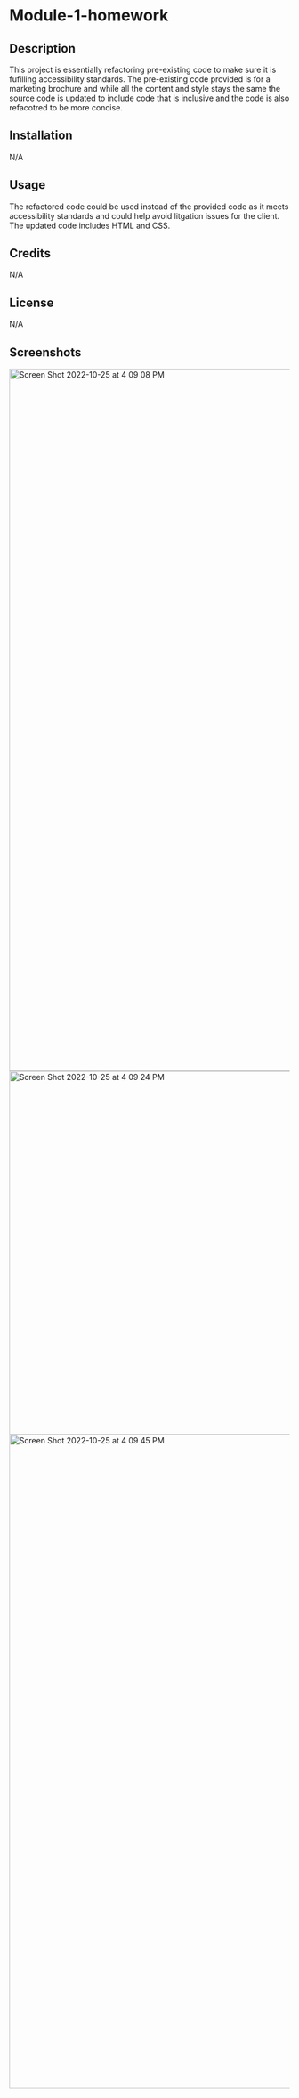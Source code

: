 # Module-1-homework


## Description 

This project is essentially refactoring pre-existing code to make sure it is fufilling accessibility standards. The pre-existing code provided is for a marketing brochure and while all the content and style stays the same the source code is updated to include code that is inclusive and the code is also refacotred to be more concise. 


## Installation 

N/A

## Usage 

The refactored code could be used instead of the provided code as it meets accessibility standards and could help avoid litgation issues for the client. The updated code includes HTML and CSS. 

## Credits

N/A

## License

N/A

## Screenshots 


<img width="1262" alt="Screen Shot 2022-10-25 at 4 09 08 PM" src="https://user-images.githubusercontent.com/77470771/197871947-98af3d67-0a89-4683-a486-13168f9ad001.png">

<img width="653" alt="Screen Shot 2022-10-25 at 4 09 24 PM" src="https://user-images.githubusercontent.com/77470771/197872049-b9939b8a-1b91-4d9b-a0ac-b0c4067bb1e6.png">

<img width="1175" alt="Screen Shot 2022-10-25 at 4 09 45 PM" src="https://user-images.githubusercontent.com/77470771/197872090-84faee67-e8e2-4e37-b899-e77dc2cef6ca.png">
